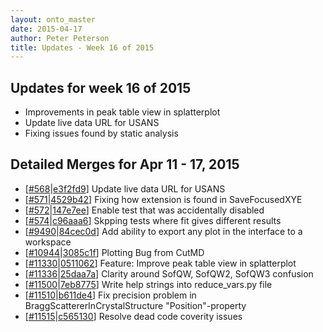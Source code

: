 ```yaml
---
layout: onto_master
date: 2015-04-17
author: Peter Peterson
title: Updates - Week 16 of 2015
---
```

Updates for week 16 of 2015
---------------------------
* Improvements in peak table view in splatterplot
* Update live data URL for USANS
* Fixing issues found by static analysis

Detailed Merges for Apr 11 - 17, 2015
-------------------------------------
* \[[#568](https://github.com/mantidproject/mantid/pull/568)\|[e3f2fd9](https://github.com/mantidproject/mantid/commit/e3f2fd9844b227387c74e6ba5ac69aee7b92c971)\] Update live data URL for USANS
* \[[#571](https://github.com/mantidproject/mantid/pull/571)\|[4529b42](https://github.com/mantidproject/mantid/commit/4529b426756bb8418dcaebb3d0e70a1c73a9e213)\] Fixing how extension is found in SaveFocusedXYE
* \[[#572](https://github.com/mantidproject/mantid/pull/572)\|[147e7ee](https://github.com/mantidproject/mantid/commit/147e7ee31c2bba185cb46a045446bf42a7152060)\] Enable test that was accidentally disabled
* \[[#574](https://github.com/mantidproject/mantid/pull/574)\|[c96aaa6](https://github.com/mantidproject/mantid/commit/c96aaa63c688b52ce67dd83dc89325381ef45a1b)\] Skpping tests where fit gives different results
* \[[#9490](http://trac.mantidproject.org/mantid/ticket/9490)\|[84cec0d](https://github.com/mantidproject/mantid/commit/84cec0d61d54c3d48374affc8fbb3bc12b648ef1)\] Add ability to export any plot in the interface to a workspace
* \[[#10944](http://trac.mantidproject.org/mantid/ticket/10944)\|[3085c1f](https://github.com/mantidproject/mantid/commit/3085c1f1b5dacc9cf3c6d41d366982a4e485b16c)\] Plotting Bug from CutMD
* \[[#11330](http://trac.mantidproject.org/mantid/ticket/11330)\|[0511062](https://github.com/mantidproject/mantid/commit/0511062ee33813e2e1b1beff0f5088be5203d04b)\] Feature: Improve peak table view in splatterplot
* \[[#11336](http://trac.mantidproject.org/mantid/ticket/11336)\|[25daa7a](https://github.com/mantidproject/mantid/commit/25daa7a25415d3547bb61af70252462d4a78cbe5)\] Clarity around SofQW, SofQW2, SofQW3 confusion
* \[[#11500](http://trac.mantidproject.org/mantid/ticket/11500)\|[7eb8775](https://github.com/mantidproject/mantid/commit/7eb8775152b32e51cd8e9d86ab7939284baf2eb7)\] Write help strings into reduce_vars.py file
* \[[#11510](http://trac.mantidproject.org/mantid/ticket/11510)\|[b611de4](https://github.com/mantidproject/mantid/commit/b611de4a0f6f0829392d136d32f93ba0988c809a)\] Fix precision problem in BraggScattererInCrystalStructure "Position"-property
* \[[#11515](http://trac.mantidproject.org/mantid/ticket/11515)\|[c565130](https://github.com/mantidproject/mantid/commit/c565130109bc0911364a660b284202dd8c8f0ee5)\] Resolve dead code coverity issues
